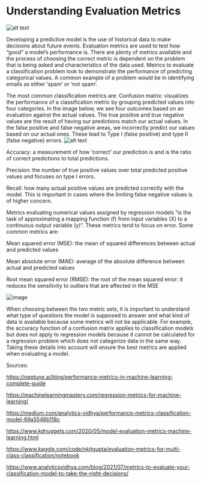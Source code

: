 # Understanding Evaluation Metrics

![alt text](https://www.pngitem.com/pimgs/m/401-4013771_pred-analytics-prediction-analytics-icon-hd-png-download.png)

Developing a predictive model is the use of historical data to make decisions about future events. 
Evaluation metrics are used to test how “good” a model’s performance is. There are plenty of metrics available and the process of choosing the correct metric is dependent on the problem that is being asked and characteristics of the data used. 
Metrics to evaluate a classification problem look to demonstrate the performance of predicting categorical values. A common example of a problem would be in identifying emails as either ‘spam’ or ‘not spam’.  

The most common classification metrics are:
Confusion matrix: visualizes the performance of a classification metric by grouping predicted values into four categories. In the image below, we see four outcomes based on an evaluation against the actual values. The true positive and true negative values are the result of having our predictions match our actual values. In the false positive and false negative areas, we incorrectly predict our values based on our actual ones. These lead to Type I (false positive) and type II (false negative) errors. 
![alt text](https://miro.medium.com/max/431/0*AN_NBuYefGEHm6hP)

Accuracy: a measurement of how ‘correct’ our prediction is and is the ratio of correct predictions to total predictions.

Precision: the number of true positive values over total predicted positive values and focuses on type I errors. 

Recall: how many actual positive values are predicted correctly with the model. This is important in cases where the limiting false negative values is of higher concern. 

Metrics evaluating numerical values assigned by regression models “is the task of approximating a mapping function (f) from input variables (X) to a continuous output variable (y)”. These metrics tend to focus on error. Some common metrics are:

Mean squared error (MSE): the mean of squared differences between actual and predicted values 

Mean absolute error (MAE): average of the absolute difference between actual and predicted values 

Root mean squared error (RMSE): the root of the mean squared error: it reduces the sensitivity to outliers that are affected in the MSE

![image](https://user-images.githubusercontent.com/97196000/168316778-8270c78c-7028-47a0-8afe-42b53136f045.png)

When choosing between the two metric sets, it is important to understand what type of questions the model is supposed to answer and what kind of data is available because some metrics will not be applicable. For example, the accuracy function of a confusion matrix applies to classification models but does not apply to regression models because it cannot be calculated for a regression problem  which does not categorize data in the same way. Taking these details into account will ensure the best metrics are applied when evaluating a model.

Sources: 

https://neptune.ai/blog/performance-metrics-in-machine-learning-complete-guide

https://machinelearningmastery.com/regression-metrics-for-machine-learning/

https://medium.com/analytics-vidhya/performance-metrics-classification-model-69a5546b118c

https://www.kdnuggets.com/2020/05/model-evaluation-metrics-machine-learning.html

https://www.kaggle.com/code/nkitgupta/evaluation-metrics-for-multi-class-classification/notebook

https://www.analyticsvidhya.com/blog/2021/07/metrics-to-evaluate-your-classification-model-to-take-the-right-decisions/
